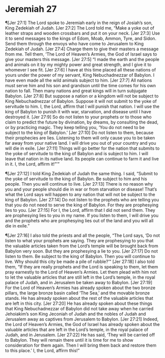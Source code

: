 # Jeremiah 27

¶[Jer 27:1] The Lord spoke to Jeremiah early in the reign of Josiah’s son, King Zedekiah of Judah.
[Jer 27:2] The Lord told me, “Make a yoke out of leather straps and wooden crossbars and put it on your neck.
[Jer 27:3] Use it to send messages to the kings of Edom, Moab, Ammon, Tyre, and Sidon. Send them through the envoys who have come to Jerusalem to King Zedekiah of Judah.
[Jer 27:4] Charge them to give their masters a message from me. Tell them, ‘The Lord of Heaven’s Armies, the God of Israel says to give your masters this message.
[Jer 27:5] “I made the earth and the people and animals on it by my mighty power and great strength, and I give it to whomever I see fit.
[Jer 27:6] I have at this time placed all these nations of yours under the power of my servant, King Nebuchadnezzar of Babylon. I have even made all the wild animals subject to him.
[Jer 27:7] All nations must serve him and his son and grandson until the time comes for his own nation to fall. Then many nations and great kings will in turn subjugate Babylon.
[Jer 27:8] But suppose a nation or a kingdom will not be subject to King Nebuchadnezzar of Babylon. Suppose it will not submit to the yoke of servitude to him. I, the Lord, affirm that I will punish that nation. I will use the king of Babylon to punish it with war, starvation, and disease until I have destroyed it.
[Jer 27:9] So do not listen to your prophets or to those who claim to predict the future by divination, by dreams, by consulting the dead, or by practicing magic. They keep telling you, ‘You do not need to be subject to the king of Babylon.’
[Jer 27:10] Do not listen to them, because their prophecies are lies. Listening to them will only cause you to be taken far away from your native land. I will drive you out of your country and you will die in exile.
[Jer 27:11] Things will go better for the nation that submits to the yoke of servitude to the king of Babylon and is subject to him. I will leave that nation in its native land. Its people can continue to farm it and live in it. I, the Lord, affirm it!”’”

¶[Jer 27:12] I told King Zedekiah of Judah the same thing. I said, “Submit to the yoke of servitude to the king of Babylon. Be subject to him and his people. Then you will continue to live.
[Jer 27:13] There is no reason why you and your people should die in war or from starvation or disease! That’s what the Lord says will happen to any nation that will not be subject to the king of Babylon.
[Jer 27:14] Do not listen to the prophets who are telling you that you do not need to serve the king of Babylon. For they are prophesying lies to you.
[Jer 27:15] For I, the Lord, affirm that I did not send them. They are prophesying lies to you in my name. If you listen to them, I will drive you and the prophets who are prophesying lies out of the land and you will all die in exile.”

¶[Jer 27:16] I also told the priests and all the people, “The Lord says, ‘Do not listen to what your prophets are saying. They are prophesying to you that the valuable articles taken from the Lord’s temple will be brought back from Babylon very soon. But they are prophesying a lie to you.
[Jer 27:17] Do not listen to them. Be subject to the king of Babylon. Then you will continue to live. Why should this city be made a pile of rubble?’”
[Jer 27:18] I also told them, “If they are really prophets and the Lord is speaking to them, let them pray earnestly to the Lord of Heaven’s Armies. Let them plead with him not to let the valuable articles that are still left in the Lord’s temple, in the royal palace of Judah, and in Jerusalem be taken away to Babylon.
[Jer 27:19] For the Lord of Heaven’s Armies has already spoken about the two bronze pillars, the large bronze basin called ‘The Sea,’ and the movable bronze stands. He has already spoken about the rest of the valuable articles that are left in this city.
[Jer 27:20] He has already spoken about these things that King Nebuchadnezzar of Babylon did not take away when he carried Jehoiakim’s son King Jeconiah of Judah and the nobles of Judah and Jerusalem away as captives from Jerusalem to Babylon.
[Jer 27:21] Indeed, the Lord of Heaven’s Armies, the God of Israel has already spoken about the valuable articles that are left in the Lord’s temple, in the royal palace of Judah, and in Jerusalem.
[Jer 27:22] He has said, ‘They will be carried off to Babylon. They will remain there until it is time for me to show consideration for them again. Then I will bring them back and restore them to this place.’ I, the Lord, affirm this!”
